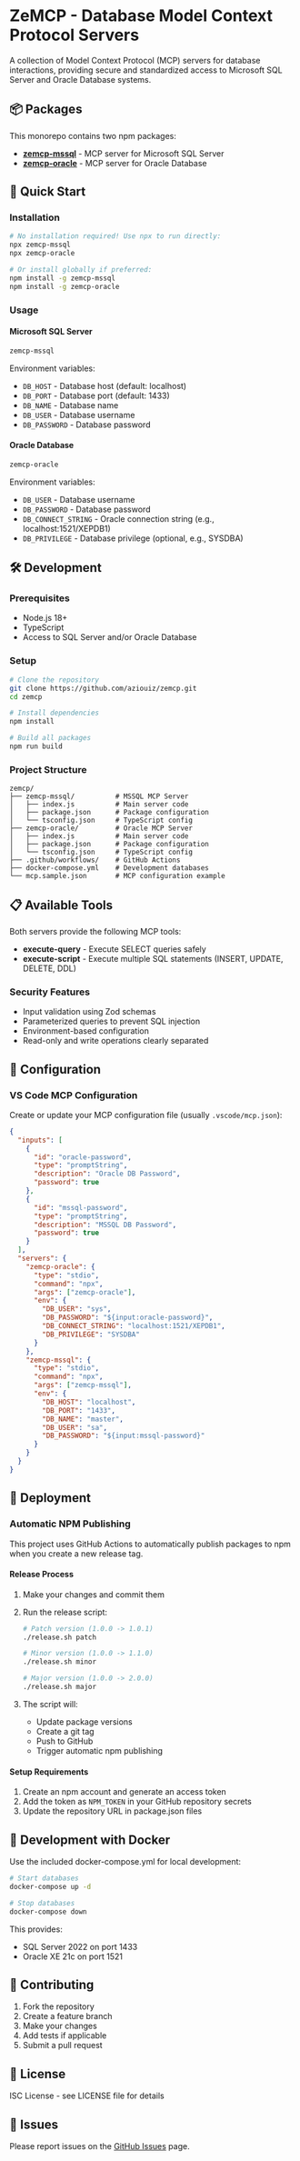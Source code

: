 # ZeMCP - Database Model Context Protocol Servers

A collection of Model Context Protocol (MCP) servers for database interactions, providing secure and standardized access to Microsoft SQL Server and Oracle Database systems.

## 📦 Packages

This monorepo contains two npm packages:

- **[zemcp-mssql](./zemcp-mssql)** - MCP server for Microsoft SQL Server
- **[zemcp-oracle](./zemcp-oracle)** - MCP server for Oracle Database

## 🚀 Quick Start

### Installation

```bash
# No installation required! Use npx to run directly:
npx zemcp-mssql
npx zemcp-oracle

# Or install globally if preferred:
npm install -g zemcp-mssql
npm install -g zemcp-oracle
```

### Usage

#### Microsoft SQL Server

```bash
zemcp-mssql
```

Environment variables:
- `DB_HOST` - Database host (default: localhost)
- `DB_PORT` - Database port (default: 1433)
- `DB_NAME` - Database name
- `DB_USER` - Database username
- `DB_PASSWORD` - Database password

#### Oracle Database

```bash
zemcp-oracle
```

Environment variables:
- `DB_USER` - Database username
- `DB_PASSWORD` - Database password
- `DB_CONNECT_STRING` - Oracle connection string (e.g., localhost:1521/XEPDB1)
- `DB_PRIVILEGE` - Database privilege (optional, e.g., SYSDBA)

## 🛠️ Development

### Prerequisites

- Node.js 18+
- TypeScript
- Access to SQL Server and/or Oracle Database

### Setup

```bash
# Clone the repository
git clone https://github.com/aziouiz/zemcp.git
cd zemcp

# Install dependencies
npm install

# Build all packages
npm run build
```

### Project Structure

```
zemcp/
├── zemcp-mssql/          # MSSQL MCP Server
│   ├── index.js          # Main server code
│   ├── package.json      # Package configuration
│   └── tsconfig.json     # TypeScript config
├── zemcp-oracle/         # Oracle MCP Server
│   ├── index.js          # Main server code
│   ├── package.json      # Package configuration
│   └── tsconfig.json     # TypeScript config
├── .github/workflows/    # GitHub Actions
├── docker-compose.yml    # Development databases
└── mcp.sample.json       # MCP configuration example
```

## 📋 Available Tools

Both servers provide the following MCP tools:

- **execute-query** - Execute SELECT queries safely
- **execute-script** - Execute multiple SQL statements (INSERT, UPDATE, DELETE, DDL)

### Security Features

- Input validation using Zod schemas
- Parameterized queries to prevent SQL injection
- Environment-based configuration
- Read-only and write operations clearly separated

## 🔧 Configuration

### VS Code MCP Configuration

Create or update your MCP configuration file (usually `.vscode/mcp.json`):

```json
{
  "inputs": [
    {
      "id": "oracle-password",
      "type": "promptString", 
      "description": "Oracle DB Password",
      "password": true
    },
    {
      "id": "mssql-password",
      "type": "promptString",
      "description": "MSSQL DB Password", 
      "password": true
    }
  ],
  "servers": {
    "zemcp-oracle": {
      "type": "stdio",
      "command": "npx",
      "args": ["zemcp-oracle"],
      "env": {
        "DB_USER": "sys",
        "DB_PASSWORD": "${input:oracle-password}",
        "DB_CONNECT_STRING": "localhost:1521/XEPDB1",
        "DB_PRIVILEGE": "SYSDBA"
      }
    },
    "zemcp-mssql": {
      "type": "stdio", 
      "command": "npx",
      "args": ["zemcp-mssql"],
      "env": {
        "DB_HOST": "localhost",
        "DB_PORT": "1433",
        "DB_NAME": "master",
        "DB_USER": "sa",
        "DB_PASSWORD": "${input:mssql-password}"
      }
    }
  }
}
```

## 🚢 Deployment

### Automatic NPM Publishing

This project uses GitHub Actions to automatically publish packages to npm when you create a new release tag.

#### Release Process

1. Make your changes and commit them
2. Run the release script:
   ```bash
   # Patch version (1.0.0 -> 1.0.1)
   ./release.sh patch
   
   # Minor version (1.0.0 -> 1.1.0)  
   ./release.sh minor
   
   # Major version (1.0.0 -> 2.0.0)
   ./release.sh major
   ```

3. The script will:
   - Update package versions
   - Create a git tag
   - Push to GitHub
   - Trigger automatic npm publishing

#### Setup Requirements

1. Create an npm account and generate an access token
2. Add the token as `NPM_TOKEN` in your GitHub repository secrets
3. Update the repository URL in package.json files

## 🐳 Development with Docker

Use the included docker-compose.yml for local development:

```bash
# Start databases
docker-compose up -d

# Stop databases  
docker-compose down
```

This provides:
- SQL Server 2022 on port 1433
- Oracle XE 21c on port 1521

## 🤝 Contributing

1. Fork the repository
2. Create a feature branch
3. Make your changes
4. Add tests if applicable
5. Submit a pull request

## 📄 License

ISC License - see LICENSE file for details

## 🐛 Issues

Please report issues on the [GitHub Issues](https://github.com/yourusername/zemcp/issues) page.